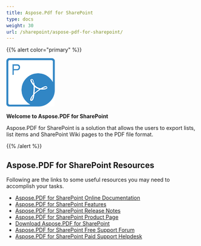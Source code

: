 ```yaml
---
title: Aspose.Pdf for SharePoint
type: docs
weight: 30
url: /sharepoint/aspose-pdf-for-sharepoint/
---
```


{{% alert color="primary" %}} 

![Aspose.PDF for SharePoint](aspose-Pdf-for-SharePoint.png)

**Welcome to Aspose.PDF for SharePoint**

Aspose.PDF for SharePoint is a solution that allows the users to export lists, list items and SharePoint Wiki pages to the PDF file format.

{{% /alert %}} 

## **Aspose.PDF for SharePoint Resources**

Following are the links to some useful resources you may need to accomplish your tasks.

- [Aspose.PDF for SharePoint Online Documentation](/pdf/sharepoint/)
- [Aspose.PDF for SharePoint Features](/pdf/sharepoint/features/)
- [Aspose.PDF for SharePoint Release Notes](/pdf/sharepoint/release-notes/)
- [Aspose.PDF for SharePoint Product Page](https://products.aspose.com/pdf/sharepoint)
- [Download Aspose.PDF for SharePoint](https://downloads.aspose.com/pdf/sharepoint)
- [Aspose.PDF for SharePoint Free Support Forum](https://forum.aspose.com/c/pdf)
- [Aspose.PDF for SharePoint Paid Support Helpdesk](https://helpdesk.aspose.com/)
